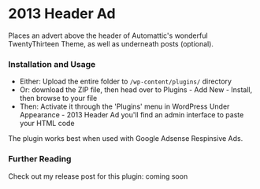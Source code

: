 ﻿2013 Header Ad
==============

Places an advert above the header of Automattic's wonderful TwentyThirteen Theme, as well as underneath posts (optional).


### Installation and Usage

- Either: Upload the entire folder to `/wp-content/plugins/` directory
- Or: download the ZIP file, then head over to Plugins - Add New - Install, then browse to your file
- Then: Activate it through the 'Plugins' menu in WordPress
Under Appearance - 2013 Header Ad you'll find an admin interface to paste your HTML code

The plugin works best when used with Google Adsense Respinsive Ads. 


### Further Reading

Check out my release post for this plugin: coming soon
